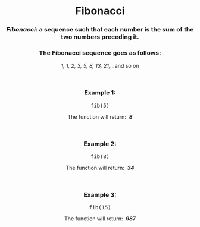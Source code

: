 <div align = "center">

# Fibonacci

</div>

<div align = "center">

<h3><em>Fibonacci</em>: a sequence such that each number is the sum of the two numbers preceding it.</h3>

<h3>The Fibonacci sequence goes as follows:</h3>
<p><em>1,&nbsp;1,&nbsp;2,&nbsp;3,&nbsp;5,&nbsp;8,&nbsp;13,&nbsp;21,...</em>and so on</p>
<br>

<h3>Example 1:</h3>

<pre>fib(5)</pre>

<p>The function will return: &nbsp;<em><strong>8</strong></em></p>
<br>

<h3>Example 2:</h3>

<pre>fib(8)</pre>

<p>The function will return: &nbsp;<em><strong>34</strong></em></p>
<br>

<h3>Example 3:</h3>

<pre>fib(15)</pre>

<p>The function will return: &nbsp;<em><strong>987</strong></em></p>
</div>
